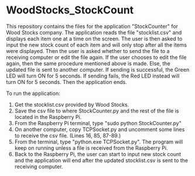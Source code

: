 # WoodStocks_StockCount
This repository contains the files for the application "StockCounter" for Wood Stocks company.
The application reads the file "stocklist.csv" and displays each item one at a time on the screen. The user is then asked to input the new stock count of each item and will only stop after all the items were displayed. Then the user is asked whether to send the file to a receiving computer or edit the file again. If the user chooses to edit the file again, then the same procedure mentioned above is made. Else, the updated file is sent to another computer. If sending is successful, the Green LED will turn ON for 5 seconds. If sending fails, the Red LED instead will turn ON for 5 seconds. Then the application ends.

To run the application:
1. Get the stocklist.csv provided by Wood Stocks. 
2. Save the csv file to where StockCounter.py and the rest of the file is located in the Raspberry Pi.
3. From the Raspberry Pi terminal, type "sudo python StockCounter.py"
4. On another computer, copy TCPSocket.py and uncomment some lines to receive the csv file. (Lines 16, 85, 87-89.)
5. From the terminal, type "python.exe TCPSocket.py". The program will keep on running unless a file is received from the Raspberry Pi.
6. Back to the Raspberry Pi, the user can start to input new stock count and the application will end after the updated stocklist.csv is sent to the receiving computer.
